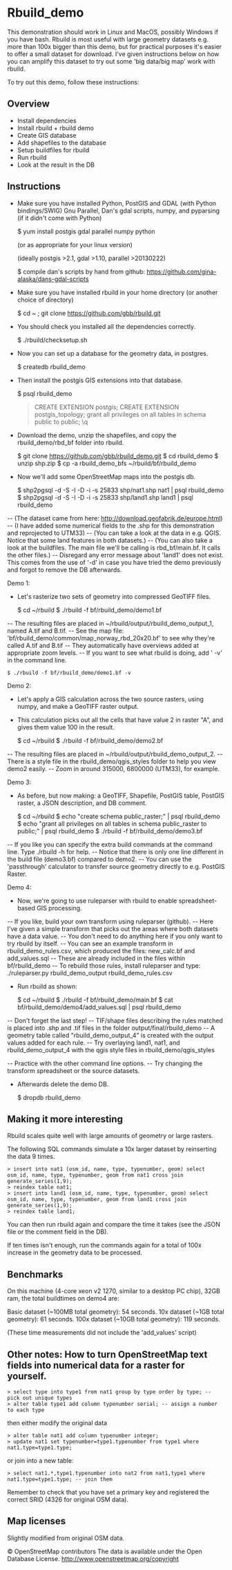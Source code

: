 Rbuild_demo
===========

This demonstration should work in Linux and MacOS, possibly Windows if 
you have bash. Rbuild is most useful with large geometry datasets e.g. 
more than 100x bigger than this demo, but for practical purposes it's 
easier to offer a small dataset for download. I've given instructions 
below on how you can amplify this dataset to try out some 'big data/big 
map' work with rbuild.


To try out this demo, follow these instructions:

Overview
---

- Install dependencies
- Install rbuild + rbuild demo
- Create GIS database
- Add shapefiles to the database
- Setup buildfiles for rbuild
- Run rbuild
- Look at the result in the DB

Instructions
----

- Make sure you have installed Python, PostGIS and GDAL (with Python bindings/SWIG) 
  Gnu Parallel, Dan's gdal scripts, numpy, and pyparsing (if it didn't come with Python)

    $ yum install postgis gdal parallel numpy python 

    (or as appropriate for your linux version)

    (ideally postgis >2.1, gdal >1.10, parallel >20130222)

    $ compile dan's scripts by hand from github: https://github.com/gina-alaska/dans-gdal-scripts

- Make sure you have installed rbuild in your home directory (or another choice of directory)

    $ cd ~ ; git clone https://github.com/gbb/rbuild.git 

- You should check you installed all the dependencies correctly.

    $ ./rbuild/checksetup.sh

- Now you can set up a database for the geometry data, in postgres.

    $ createdb rbuild_demo

- Then install the postgis GIS extensions into that database.

    $ psql rbuild_demo

    > CREATE EXTENSION postgis; 
    > CREATE EXTENSION postgis_topology;
    > grant all privileges on all tables in schema public to public;
    > \q

- Download the demo, unzip the shapefiles, and copy the rbuild_demo/rbd_bf folder into rbuild.

    $ git clone https://github.com/gbb/rbuild_demo.git
    $ cd rbuild_demo 
    $ unzip shp.zip
    $ cp -a rbuild_demo_bfs  ~/rbuild/bf/rbuild_demo 

- Now we'll add some OpenStreetMap maps into the postgis db.

    $ shp2pgsql -d -S -I -D -i -s 25833 shp/nat1.shp nat1 | psql rbuild_demo
    $ shp2pgsql -d -S -I -D -i -s 25833 shp/land1.shp land1  | psql rbuild_demo

-- (The dataset came from here: http://download.geofabrik.de/europe.html)
-- (I have added some numerical fields to the .shp for this demonstration and reprojected to UTM33)
-- (You can take a look at the data in e.g. QGIS. Notice that some land features in both datasets.)
-- (You can also take a look at the buildfiles. The main file we'll be calling is rbd_bf/main.bf. It calls the other files.)
-- Disregard any error message about 'land1' does not exist. This comes from the use of '-d' in case you have tried the demo previously and forgot to remove the DB afterwards.

Demo 1: 

- Let's rasterize two sets of geometry into compressed GeoTIFF files.

    $ cd ~/rbuild
    $ ./rbuild -f bf/rbuild_demo/demo1.bf

-- The resulting files are placed in ~/rbuild/output/rbuild_demo_output_1, named A.tif and B.tif.
-- See the map file: 'bf/rbuild_demo/common/map_norway_rbd_20x20.bf'  to see why they're called A.tif and B.tif 
-- They automatically have overviews added at appropriate zoom levels.
-- If you want to see what rbuild is doing, add ' -v' in the command line.

    $ ./rbuild -f bf/rbuild_demo/demo1.bf -v

Demo 2: 

- Let's apply a GIS calculation across the two source rasters, using numpy, and make a GeoTIFF raster output.
- This calculation picks out all the cells that have value 2 in raster "A", and gives them value 100 in the result. 

    $ cd ~/rbuild
    $ ./rbuild -f bf/rbuild_demo/demo2.bf

-- The resulting files are placed in ~/rbuild/output/rbuild_demo_output_2. 
-- There is a style file in the rbuild_demo/qgis_styles folder to help you view demo2 easily.
-- Zoom in around 315000, 6800000 (UTM33), for example.

Demo 3: 

- As before, but now making: a GeoTIFF, Shapefile, PostGIS table, PostGIS raster, a JSON description, and DB comment.

    $ cd ~/rbuild
    $ echo "create schema public_raster;" | psql rbuild_demo
    $ echo "grant all privileges on all tables in schema public_raster to public;" | psql rbuild_demo
    $ ./rbuild -f bf/rbuild_demo/demo3.bf

-- If you like you can specify the extra build commands at the command line. Type ./rbuild -h for help.
-- Notice that there is only one line different in the build file (demo3.bf) compared to demo2.
-- You can use the 'passthrough' calculator to transfer source geometry directly to e.g. PostGIS Raster.

Demo 4: 

- Now, we're going to use ruleparser with rbuild to enable spreadsheet-based GIS processing.

-- If you like, build your own transform using ruleparser (github). 
-- Here I've given a simple transform that picks out the areas where both datasets have a data value.
-- You don't need to do anything here if you only want to try rbuild by itself.
-- You can see an example transform in rbuild_demo_rules.csv, which produced the files: new_calc.bf and add_values.sql
-- These are already included in the files within bf/rbuild_demo
-- To rebuild those rules, install ruleparser and type:  ./ruleparser.py rbuild_demo_output rbuild_demo_rules.csv

- Run rbuild as shown:

    $ cd ~/rbuild
    $ ./rbuild -f bf/rbuild_demo/main.bf
    $ cat bf/rbuild_demo/demo4/add_values.sql | psql rbuild_demo

-- Don't forget the last step!
-- TIF/shape files describing the rules matched is placed into .shp and .tif files in the folder output/final/rbuild_demo
-- A geometry table called "rbuild_demo_output_4" is created with the output values added for each rule. 
-- Try overlaying land1, nat1, and rbuild_demo_output_4 with the qgis style files in rbuild_demo/qgis_styles

-- Practice with the other command line options.
-- Try changing the transform spreadsheet or the source datasets. 

- Afterwards delete the demo DB.

    $ dropdb rbuild_demo

Making it more interesting
-----

Rbuild scales quite well with large amounts of geometry or large rasters.

The following SQL commands simulate a 10x larger dataset by reinserting the data 9 times.

    > insert into nat1 (osm_id, name, type, typenumber, geom) select osm_id, name, type, typenumber, geom from nat1 cross join generate_series(1,9);
    > reindex table nat1; 
    > insert into land1 (osm_id, name, type, typenumber, geom) select osm_id, name, type, typenumber, geom from land1 cross join generate_series(1,9);
    > reindex table land1; 

You can then run rbuild again and compare the time it takes (see the JSON file or the comment field in the DB).

If ten times isn't enough, run the commands again for a total of 100x increase in the geometry data to be processed.

Benchmarks
----

On this machine (4-core xeon v2 1270, similar to a desktop PC chip), 32GB ram, the total buildtimes on demo4 are:

Basic dataset (~100MB total geometry): 54 seconds.
10x dataset (~1GB total geometry): 61 seconds.
100x dataset (~10GB total geometry): 119 seconds.

(These time measurements did not include the 'add_values' script)

Other notes: How to turn OpenStreetMap text fields into numerical data for a raster for yourself.
---

    > select type into type1 from nat1 group by type order by type; -- pick out unique types
    > alter table type1 add column typenumber serial; -- assign a number to each type

then either modify the original data

    > alter table nat1 add column typenumber integer;
    > update nat1 set typenumber=type1.typenumber from type1 where nat1.type=type1.type;

or join into a new table:

    > select nat1.*,type1.typenumber into nat2 from nat1,type1 where nat1.type=type1.type; -- join them

Remember to check that you have set a primary key and registered the correct SRID (4326 for original OSM data).


Map licenses
---

Slightly modified from original OSM data.

© OpenStreetMap contributors
The data is available under the Open Database License.
http://www.openstreetmap.org/copyright
